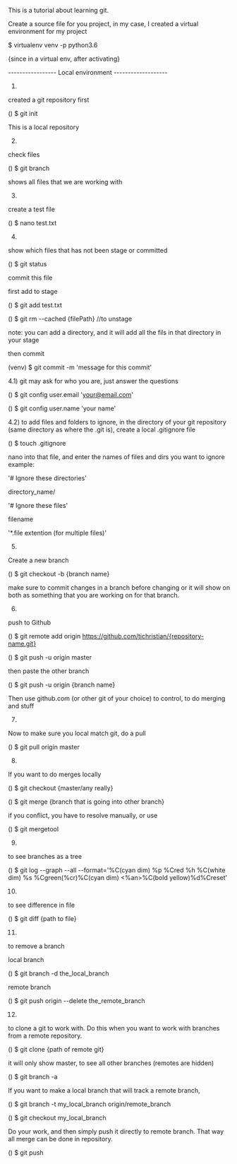 This is a tutorial about learning git.

Create a source file for you project, in my case, I created a virtual
environment for my project

$ virtualenv venv -p python3.6

{since in a virtual env, after activating}

----------------- Local environment -------------------

1) 
created a git repository first

() $ git init

This is a local repository


2) 
check files

() $ git branch

shows all files that we are working with

3)
create a test file

() $ nano test.txt

4)

show which files that has not been stage or committed

() $ git status

commit this file

first add to stage

() $ git add test.txt

() $ git rm --cached {filePath} //to unstage

note: you can add a directory, and it will add all the fils in that directory
      in your stage

then commit

(venv) $ git commit -m 'message for this commit'

4.1)
git may ask for who you are, just answer the questions

() $ git config user.email 'your@email.com'

() $ git config user.name 'your name'

4.2)
to add files and folders to ignore, in the directory of your git repository (same directory as where the .git is), create a local .gitignore file

() $ touch .gitignore

nano into that file, and enter the names of files and dirs you want to ignore
example:

'# Ignore these directories'

directory_name/

'# Ignore these files'

filename

'*.file extention (for multiple files)'

5)
Create a new branch

() $ git checkout -b {branch name}

make sure to commit  changes in a branch before changing
or it will show on both as something that you are working on for that
branch.

6)
push to Github

() $ git remote add origin https://github.com/tichristian/{repository-name.git}

() $ git push -u origin master

then paste the other branch

() $ git push -u origin {branch name}

Then use github.com (or other git of your choice) to control, 
to do merging and stuff

7)
Now to make sure you local match git,
do a pull

() $ git pull origin master

8)
If you want to do merges locally

() $ git checkout {master/any really}

() $ git merge {branch that is going into other branch}

if you conflict, you have to resolve manually,
or use

() $ git mergetool

9)
to see branches as a tree

() $ git log --graph --all --format='%C(cyan dim) %p %Cred %h %C(white dim) %s %Cgreen(%cr)%C(cyan dim) <%an>%C(bold yellow)%d%Creset'

10)
to see difference in file

() $ git diff {path to file}

11)
to remove a branch

local branch

() $ git branch -d the_local_branch

remote branch

() $ git push origin --delete the_remote_branch

12)
to clone a git to work with. Do this when you want to work with branches from a remote repository.

() $ git clone {path of remote git}

it will only show master, to see all other branches (remotes are hidden)

() $ git branch -a

If you want to make a local branch that will track a remote branch, 

() $ git branch -t my_local_branch origin/remote_branch

() $ git checkout my_local_branch

Do your work, and then simply push it directly to remote branch. That way all merge can be done in repository.

() $ git push
